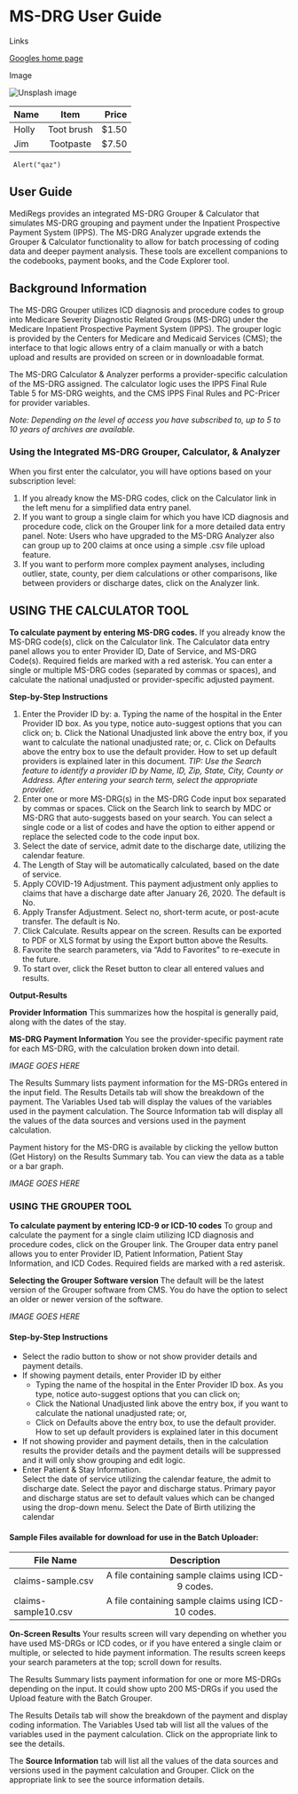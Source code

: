 # MS-DRG User Guide

Links

[Googles home page][1]

Image

![Unsplash image](https://picsum.photos/200/300?grayscale "unsplahx")

| Name        | Item         | Price  |
| ----------- |:------------:| ------:|
| Holly       | Toot  brush  | $1.50  |
| Jim         | Tootpaste    | $7.50  |

```
 Alert("qaz")

```

## User Guide
MediRegs provides an integrated MS-DRG Grouper & Calculator that  simulates MS-DRG grouping and payment under the Inpatient Prospective Payment System (IPPS). The MS-DRG Analyzer upgrade extends the Grouper & Calculator functionality  to allow for batch processing of coding data and deeper payment analysis. These tools are excellent companions to the codebooks, payment books, and the Code Explorer tool.

## Background Information
The MS-DRG Grouper utilizes ICD diagnosis and procedure codes to group into Medicare Severity Diagnostic Related Groups (MS-DRG) under the Medicare Inpatient Prospective Payment System (IPPS). The grouper logic is provided by the Centers for Medicare and Medicaid Services (CMS); the interface to that logic allows entry of a claim manually or with a batch upload and results are provided on screen or in downloadable format.

The MS-DRG Calculator & Analyzer performs a provider-specific calculation of the MS-DRG assigned. The calculator logic uses the IPPS Final Rule Table 5 for MS-DRG weights, and the CMS IPPS Final Rules and PC-Pricer for provider variables.

_Note: Depending on the level of access you have subscribed to, up to 5 to 10 years of archives are available._


### Using the Integrated MS-DRG Grouper, Calculator, & Analyzer
When you first enter the calculator, you will have options based on your subscription level:
1. If you already know the MS-DRG codes, click on the Calculator link in the left menu for a simplified data entry panel.
2. If you want to group a single claim for which you have ICD diagnosis and procedure code, click on the Grouper link for a more detailed data entry panel.
Note: Users who have upgraded to the MS-DRG Analyzer also can group up to 200 claims at once using a simple .csv file upload feature.
3. If you want to perform more complex payment analyses, including outlier, state, county, per diem calculations or other comparisons, like between providers or discharge dates, click on the Analyzer link. 


## USING THE CALCULATOR TOOL

__To calculate payment by entering MS-DRG codes.__
If you already know the MS-DRG code(s), click on the Calculator link. The Calculator data entry panel allows you to enter Provider ID, Date of Service, and MS-DRG Code(s). Required fields are marked with a red asterisk. You can enter a single or multiple MS-DRG codes (separated by commas or spaces), and calculate the national unadjusted or provider-specific adjusted payment.

__Step-by-Step Instructions__

1. Enter the Provider ID by:
a. Typing the name of the hospital in the Enter Provider ID box. As you type, notice auto-suggest options that you can click on;
b. Click the National Unadjusted link above the entry box, if you want to calculate the national unadjusted rate; or,
c. Click on Defaults above the entry box to use the default provider. How to set up default providers is explained later in this document.
_TIP: Use the Search feature to identify a provider ID by Name, ID, Zip, State, City, County or Address. After entering your search term, select the appropriate provider._
2. Enter one or more MS-DRG(s) in the MS-DRG Code input box separated by commas or spaces. Click on the Search link to search by MDC or MS-DRG that auto-suggests based on your search. You can select a single code or a list of codes and have the option to either append or replace the selected code to the code input box.
3. Select the date of service, admit date to the discharge date, utilizing the calendar feature.
4. The Length of Stay will be automatically calculated, based on the date of service.
5. Apply COVID-19 Adjustment. This payment adjustment only applies to claims that have a discharge date after January 26, 2020. The default is No.
6. Apply Transfer Adjustment. Select no, short-term acute, or post-acute transfer. The default is No.
7. Click Calculate. Results appear on the screen. Results can be exported to PDF or XLS format by using the Export button above the Results.
8. Favorite the search parameters, via “Add to Favorites” to re-execute in the future.
9. To start over, click the Reset button to clear all entered values and results.

__Output-Results__

__Provider Information__
This summarizes how the hospital is generally paid, along with the dates of the stay.

__MS-DRG Payment Information__
You see the provider-specific payment rate for each MS-DRG, with the calculation broken down into detail.

_IMAGE GOES HERE_

The Results Summary lists payment information for the MS-DRGs entered in the input field. 
The Results Details tab will show the breakdown of the payment.
The Variables Used tab will display the values of the variables used in the payment calculation.
The Source Information tab will display all the values of the data sources and versions used in the payment calculation.

Payment history for the MS-DRG is available by clicking the yellow button (Get History) on the Results Summary tab. You can view the data as a table or a bar graph.

_IMAGE GOES HERE_


### USING THE GROUPER TOOL

__To calculate payment by entering ICD-9 or ICD-10 codes__
To group and calculate the payment for a single claim utilizing ICD diagnosis and procedure codes, click on the Grouper link. The Grouper data entry panel allows you to enter Provider ID, Patient Information, Patient Stay Information, and ICD Codes. Required fields are marked with a red asterisk.

__Selecting the Grouper Software version__
The default will be the latest version of the Grouper software from CMS. You do have the option to select an older or newer version of the software. 

_IMAGE GOES HERE_


#### Step-by-Step Instructions

- Select the radio button to show or not show provider details and payment details.
- If showing payment details, enter Provider ID by either
  - Typing the name of the hospital in the Enter Provider ID box. As you type, notice auto-suggest options that you can click on;
  - Click the National Unadjusted link above the entry box, if you want to calculate the national unadjusted rate; or,
  - Click on Defaults above the entry box, to use the default provider. How to set up default providers is explained later in this document
- If not showing provider and payment details, then in the calculation results the provider details and the payment details will be suppressed and it will only show grouping and edit logic.
- Enter Patient & Stay Information.  
Select the date of service utilizing the calendar feature, the admit to discharge date.  Select the payor and discharge status.  Primary payor and discharge status are set to default values which can be changed using the drop-down menu.  Select the Date of Birth utilizing the calendar 

#### Sample Files available for download for use in the Batch Uploader:

| File Name     |  Description |
| ----------------------- |:----------------:| 
| claims-sample.csv       | A file containing sample claims using ICD-9 codes. |
| claims-sample10.csv     | A file containing sample claims using ICD-10 codes.|
 
__On-Screen Results__
Your results screen will vary depending on whether you have used MS-DRGs or ICD codes, or if you have entered a single claim or multiple, or selected to hide payment information. The results screen keeps your search parameters at the top; scroll down for results.

The Results Summary lists payment information for one or more MS-DRGs depending on the input. It could show upto 200 MS-DRGs if you used the Upload feature with the Batch Grouper.

The Results Details tab will show the breakdown of the payment and display coding information.
The Variables Used tab will list all the values of the variables used in the payment calculation. Click on the appropriate link to see the details.

The **Source Information** tab will list all the values of the data sources and versions used in the payment calculation and Grouper. Click on the appropriate link to see the source information details.






[1]: https://google.com